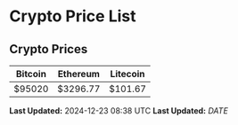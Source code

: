 # Crypto Price List

## Crypto Prices
| Bitcoin | Ethereum | Litecoin |
| ------- | -------- | -------- |
| $95020 | $3296.77 | $101.67 |
**Last Updated:** 2024-12-23 08:38 UTC
**Last Updated:** $DATE$
